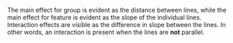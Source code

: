 The main effect for group is evident as the distance between lines, while the main effect for feature is evident as the slope of the individual lines.
Interaction effects are visible as the difference in slope between the lines.
In other words, an interaction is present when the lines are **not** parallel.
